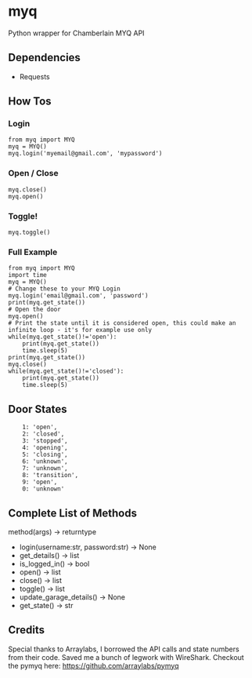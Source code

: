 # myq
Python wrapper for Chamberlain MYQ API

## Dependencies
* Requests

## How Tos
### Login
```
from myq import MYQ
myq = MYQ()
myq.login('myemail@gmail.com', 'mypassword')
```
### Open / Close
```
myq.close()
myq.open()
```
### Toggle!
```
myq.toggle()
```

### Full Example
```
from myq import MYQ
import time
myq = MYQ()
# Change these to your MYQ Login
myq.login('email@gmail.com', 'password')
print(myq.get_state())
# Open the door
myq.open()
# Print the state until it is considered open, this could make an infinite loop - it's for example use only
while(myq.get_state()!='open'):
    print(myq.get_state())
    time.sleep(5)
print(myq.get_state())
myq.close()
while(myq.get_state()!='closed'):
    print(myq.get_state())
    time.sleep(5)
```

## Door States
```
    1: 'open',
    2: 'closed',
    3: 'stopped',
    4: 'opening',
    5: 'closing',
    6: 'unknown',
    7: 'unknown',
    8: 'transition',
    9: 'open',
    0: 'unknown'
```
## Complete List of Methods
method(args) -> returntype
* login(username:str, password:str) -> None
* get_details() -> list
* is_logged_in() -> bool
* open() -> list
* close() -> list
* toggle() -> list
* update_garage_details() -> None
* get_state() -> str

## Credits
Special thanks to Arraylabs, I borrowed the API calls and state numbers from their code. Saved me a bunch of legwork with WireShark. 
Checkout the pymyq here: https://github.com/arraylabs/pymyq
